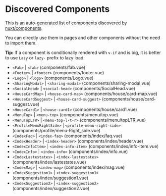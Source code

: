 # Discovered Components

This is an auto-generated list of components discovered by [nuxt/components](https://github.com/nuxt/components).

You can directly use them in pages and other components without the need to import them.

**Tip:** If a component is conditionally rendered with `v-if` and is big, it is better to use `Lazy` or `lazy-` prefix to lazy load.

- `<Fab>` | `<fab>` (components/fab.vue)
- `<Footer>` | `<footer>` (components/footer.vue)
- `<Logo>` | `<logo>` (components/Logo.vue)
- `<SharingModal>` | `<sharing-modal>` (components/sharing-modal.vue)
- `<SocialHead>` | `<social-head>` (components/SocialHead.vue)
- `<HouseCardMap>` | `<house-card-map>` (components/house/card-map.vue)
- `<HouseCardSuggest>` | `<house-card-suggest>` (components/house/card-suggest.vue)
- `<HouseCard1>` | `<house-card1>` (components/house/card1.vue)
- `<MenuTop>` | `<menu-top>` (components/menu/top.vue)
- `<MenuTopLTR>` | `<menu-top-l-t-r>` (components/menu/topLTR.vue)
- `<ProfileMenuRightSide>` | `<profile-menu-right-side>` (components/profile/menu-Right_side.vue)
- `<IndexFaq>` | `<index-faq>` (components/index/faq.vue)
- `<IndexHeader>` | `<index-header>` (components/index/header.vue)
- `<IndexInfoItem>` | `<index-info-item>` (components/index/info-item.vue)
- `<IndexInfo>` | `<index-info>` (components/index/info.vue)
- `<IndexLastestates>` | `<index-lastestates>` (components/index/lastestates.vue)
- `<IndexMag>` | `<index-mag>` (components/index/mag.vue)
- `<IndexSuggestion1>` | `<index-suggestion1>` (components/index/suggestion1.vue)
- `<IndexSuggestion2>` | `<index-suggestion2>` (components/index/suggestion2.vue)
